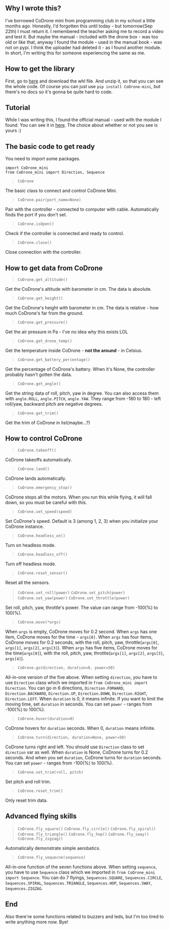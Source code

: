 ## Why I wrote this? 
I've borrowed CoDrone mini from programming club in my school a little months ago. Honestly, I'd forgotten this until today - but tomorrow(Sep 22th) I must return it. I remembered the teacher asking me to record a video and test it. But maybe the manual - included with the drone box - was too old or like that, anyway I found the module - used in the manual book - was not on pypi. I think the uploader had deleted it - as I found another module. In short, I'm writing this for someone experiencing the same as me. 

## How to get the library 
First, go to [here](https://pypi.org/project/CoDrone-mini/#files) and download the whl file. And unzip it, so that you can see the whole code.
Of course you can just use `pip install CoDrone-mini`, but there's no docs so it's gonna be quite hard to code.

## Tutorial 
While I was writing this, I found the official manual - used with the module I found. You can see it in [here](https://learn.robolink.com/course/codrone-mini-with-python/). The choice about whether or not you see is yours :)

## The basic code to get ready 
You need to import some packages. 

```
import CoDrone_mini
from CoDrone_mini import Direction, Sequence
```

> `CoDrone` 

The basic class to connect and control CoDrone Mini. 
> `CoDrone.pair(port_name=None)` 

Pair with the controller - connected to computer with cable. Automatically finds the port if you don't set. 
> `CoDrone.isOpen()` 

Check if the controller is connected and ready to control. 
> `CoDrone.close()` 

Close connection with the controller. 

## How to get data from CoDrone 
> `CoDrone.get_altitude()` 

Get the CoDrone's altitude with barometer in cm. The data is absolute. 
> `CoDrone.get_height()` 

Get the CoDrone's height with barometer in cm. The data is relative - how much CoDrone's far from the ground. 
> `CoDrone.get_pressure()` 

Get the air pressure in Pa - I've no idea why this exists LOL 
> `CoDrone.get_drone_temp()` 

Get the temperature inside CoDrone - **not the around** - in Celsius. 
> `CoDrone.get_battery_percentage()` 

Get the percentage of CoDrone's battery. When it's None, the controller probably hasn't gotten the data. 
> `CoDrone.get_angle()`  

Get the string data of roll, pitch, yaw in degree. You can also access them with `angle.ROLL`, `angle.PITCH`, `angle.YAW`.
They range from -180 to 180 - left roll/yaw, backward pitch are negative degrees. 
> `CoDrone.get_trim()` 

Get the trim of CoDrone in list(maybe...?) 

## How to control CoDrone 
> `CoDrone.takeoff()` 

CoDrone takeoffs automatically. 
> `CoDrone.land()` 

CoDrone lands automatically. 
> `CoDrone.emergency_stop()` 

CoDrone stops all the motors. When you run this while flying, it will fall down, so you must be careful with this. 
> `CoDrone.set_speed(speed)` 

Set CoDrone's speed. Default is 3 (among 1, 2, 3) when you initialize your CoDrone instance. 
> `CoDrone.headless_on()` 

Turn on headless mode. 
> `CoDrone.headless_off()` 

Turn off headless mode. 
> `CoDrone.reset_sensor()` 

Reset all the sensors. 
> `CoDrone.set_roll(power)` 
> `CoDrone.set_pitch(power)` 
> `CoDrone.set_yaw(power)` 
> `CoDrone.set_throttle(power)` 

Set roll, pitch, yaw, throttle's power. The value can range from -100(%) to 100(%). 
> `CoDrone.move(*args)` 

When `args` is empty, CoDrone moves for 0.2 second. 
When `args` has one item, CoDrone moves for the time - `args[0]`. 
When `args` has four items, CoDrone moves for 0.2 seconds, with the roll, pitch, yaw, throttle(`args[0]`, `args[1]`, `args[2]`, `args[3]`). 
When `args` has five items, CoDrone moves for the time(`args[0]`), with the roll, pitch, yaw, throttle(`args[1]`, `args[2]`, `args[3]`, `args[4]`). 
> `CoDrone.go(direction, duration=0, power=50)` 

All-in-one version of the five above. 
When setting `direction`, you have to use `Direction` class which we imported in `from CoDrone_mini import Direction`. 
You can go in 6 directions, `Direction.FORWARD`, `Direction.BACKWARD`, `Direction.UP`, `Direction.DOWN`, `Direction.RIGHT`, `Direction.LEFT`. 
When `duration` is 0, it means infinite. If you want to limit the moving time, set `duration` in seconds. 
You can set `power` - ranges from -100(%) to 100(%). 
> `CoDrone.hover(duration=0)` 

CoDrone hovers for `duration` seconds. When 0, `duration` means infinite. 
> `CoDrone.turn(direction, duration=None, power=50)` 

CoDrone turns right and left. You should use `Direction` class to set `direction` var as well. 
When `duration` is None, CoDrone turns for 0.2 seconds. And when you set `duration`, CoDrone turns for `duration` seconds. 
You can set `power` - ranges from -100(%) to 100(%). 
> `CoDrone.set_trim(roll, pitch)` 

Set pitch and roll trim. 
> `CoDrone.reset_trim()` 

Only reset trim data. 

## Advanced flying skills 
> `CoDrone.fly_square()` 
> `CoDrone.fly_circle()` 
> `CoDrone.fly_spiral()` 
> `CoDrone.fly_triangle()` 
> `CoDrone.fly_hop()` 
> `CoDrone.fly_sway()` 
> `CoDrone.fly_zigzag()` 

Automatically demonstrate simple aerobatics. 
> `CoDrone.fly_sequecne(sequence)` 

All-in-one function of the seven functions above. 
When setting `sequence`, you have to use `Sequence` class which we imported in `from CoDrone_mini import Sequence`. 
You can do 7 flyings, `Sequences.SQUARE`, `Sequences.CIRCLE`, `Sequences.SPIRAL`, `Sequences.TRIANGLE`, `Sequences.HOP`, `Sequences.SWAY`, `Sequences.ZIGZAG`. 

## End 
Also there're some functions related to buzzers and leds, but I'm too tired to write anything more now.
Bye!

